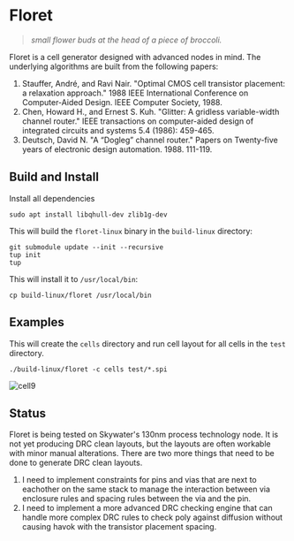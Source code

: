 # Floret

> *small flower buds at the head of a piece of broccoli.*

Floret is a cell generator designed with advanced nodes in mind. The underlying algorithms are built from the following papers:

1. Stauffer, André, and Ravi Nair. "Optimal CMOS cell transistor placement: a relaxation approach." 1988 IEEE International Conference on Computer-Aided Design. IEEE Computer Society, 1988.
2. Chen, Howard H., and Ernest S. Kuh. "Glitter: A gridless variable-width channel router." IEEE transactions on computer-aided design of integrated circuits and systems 5.4 (1986): 459-465.
3. Deutsch, David N. "A “Dogleg” channel router." Papers on Twenty-five years of electronic design automation. 1988. 111-119.

## Build and Install

Install all dependencies
```
sudo apt install libqhull-dev zlib1g-dev
```

This will build the `floret-linux` binary in the `build-linux` directory:
```
git submodule update --init --recursive
tup init
tup
```

This will install it to `/usr/local/bin`:
```
cp build-linux/floret /usr/local/bin
```

## Examples

This will create the `cells` directory and run cell layout for all cells in the `test` directory.
```
./build-linux/floret -c cells test/*.spi
```

![cell9](https://github.com/broccolimicro/floret/assets/8902287/7a0c31fb-39dc-45f7-978e-13e30e06b2bb)

## Status

Floret is being tested on Skywater's 130nm process technology node. It is not yet producing DRC clean layouts, but the layouts are often workable with minor manual alterations. There are two more things that need to be done to generate DRC clean layouts.

1. I need to implement constraints for pins and vias that are next to eachother on the same stack to manage the interaction between via enclosure rules and spacing rules between the via and the pin.
2. I need to implement a more advanced DRC checking engine that can handle more complex DRC rules to check poly against diffusion without causing havok with the transistor placement spacing.
